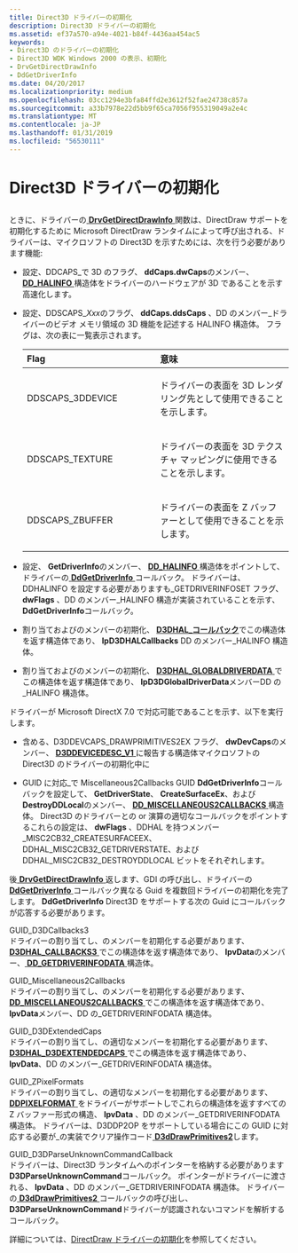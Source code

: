 ```yaml
---
title: Direct3D ドライバーの初期化
description: Direct3D ドライバーの初期化
ms.assetid: ef37a570-a94e-4021-b84f-4436aa454ac5
keywords:
- Direct3D のドライバーの初期化
- Direct3D WDK Windows 2000 の表示、初期化
- DrvGetDirectDrawInfo
- DdGetDriverInfo
ms.date: 04/20/2017
ms.localizationpriority: medium
ms.openlocfilehash: 03cc1294e3bfa84ffd2e3612f52fae24738c857a
ms.sourcegitcommit: a33b7978e22d5bb9f65ca7056f955319049a2e4c
ms.translationtype: MT
ms.contentlocale: ja-JP
ms.lasthandoff: 01/31/2019
ms.locfileid: "56530111"
---
```

# <a name="direct3d-driver-initialization"></a>Direct3D ドライバーの初期化


## <span id="ddk_direct3d_driver_initialization_gg"></span><span id="DDK_DIRECT3D_DRIVER_INITIALIZATION_GG"></span>


ときに、ドライバーの[ **DrvGetDirectDrawInfo** ](https://msdn.microsoft.com/library/windows/hardware/ff556229)関数は、DirectDraw サポートを初期化するために Microsoft DirectDraw ランタイムによって呼び出される、ドライバーは、マイクロソフトの Direct3D を示すためには、次を行う必要があります機能:

-   設定、DDCAPS\_で 3D のフラグ、 **ddCaps.dwCaps**のメンバー、 [ **DD\_HALINFO** ](https://msdn.microsoft.com/library/windows/hardware/ff551627)構造体をドライバーのハードウェアが 3D であることを示す高速化します。

-   設定、DDSCAPS\_*Xxx*のフラグ、 **ddCaps.ddsCaps** 、DD のメンバー\_ドライバーのビデオ メモリ領域の 3D 機能を記述する HALINFO 構造体。 フラグは、次の表に一覧表示されます。

    <table>
    <colgroup>
    <col width="50%" />
    <col width="50%" />
    </colgroup>
    <thead>
    <tr class="header">
    <th align="left">Flag</th>
    <th align="left">意味</th>
    </tr>
    </thead>
    <tbody>
    <tr class="odd">
    <td align="left"><p>DDSCAPS_3DDEVICE</p></td>
    <td align="left"><p>ドライバーの表面を 3D レンダリング先として使用できることを示します。</p></td>
    </tr>
    <tr class="even">
    <td align="left"><p>DDSCAPS_TEXTURE</p></td>
    <td align="left"><p>ドライバーの表面を 3D テクスチャ マッピングに使用できることを示します。</p></td>
    </tr>
    <tr class="odd">
    <td align="left"><p>DDSCAPS_ZBUFFER</p></td>
    <td align="left"><p>ドライバーの表面を Z バッファーとして使用できることを示します。</p></td>
    </tr>
    </tbody>
    </table>

     

<!-- -->

-   設定、 **GetDriverInfo**のメンバー、 [ **DD\_HALINFO** ](https://msdn.microsoft.com/library/windows/hardware/ff551627)構造体をポイントして、ドライバーの[ **DdGetDriverInfo** ](https://msdn.microsoft.com/library/windows/hardware/ff549404)コールバック。 ドライバーは、DDHALINFO を設定する必要がありますも\_GETDRIVERINFOSET フラグ、 **dwFlags** 、DD のメンバー\_HALINFO 構造が実装されていることを示す、 **DdGetDriverInfo**コールバック。

-   割り当ておよびのメンバーの初期化、 [ **D3DHAL\_コールバック**](https://msdn.microsoft.com/library/windows/hardware/ff544716)でこの構造体を返す構造体であり、 **lpD3DHALCallbacks** DD のメンバー\_HALINFO 構造体。

-   割り当ておよびのメンバーの初期化、 [ **D3DHAL\_GLOBALDRIVERDATA** ](https://msdn.microsoft.com/library/windows/hardware/ff545963)でこの構造体を返す構造体であり、 **lpD3DGlobalDriverData**メンバーDD の\_HALINFO 構造体。

ドライバーが Microsoft DirectX 7.0 で対応可能であることを示す、以下を実行します。

-   含める、D3DDEVCAPS\_DRAWPRIMITIVES2EX フラグ、 **dwDevCaps**のメンバー、 [ **D3DDEVICEDESC\_V1** ](https://msdn.microsoft.com/library/windows/hardware/ff544689)に報告する構造体マイクロソフトの Direct3D のドライバーの初期化中に

-   GUID に対応\_で Miscellaneous2Callbacks GUID **DdGetDriverInfo**コールバックを設定して、 **GetDriverState**、 **CreateSurfaceEx**、および**DestroyDDLocal**のメンバー、 [ **DD\_MISCELLANEOUS2CALLBACKS** ](https://msdn.microsoft.com/library/windows/hardware/ff551645)構造体。 Direct3D のドライバーとの or 演算の適切なコールバックをポイントするこれらの設定は、 **dwFlags** 、DDHAL を持つメンバー\_MISC2CB32\_CREATESURFACEEX、DDHAL\_MISC2CB32\_GETDRIVERSTATE、および DDHAL\_MISC2CB32\_DESTROYDDLOCAL ビットをそれぞれします。

後[ **DrvGetDirectDrawInfo** ](https://msdn.microsoft.com/library/windows/hardware/ff556229)返します、GDI の呼び出し、ドライバーの[ **DdGetDriverInfo** ](https://msdn.microsoft.com/library/windows/hardware/ff549404)コールバック異なる Guid を複数回ドライバーの初期化を完了します。 **DdGetDriverInfo** Direct3D をサポートする次の Guid にコールバックが応答する必要があります。

<span id="GUID_D3DCallbacks3"></span><span id="guid_d3dcallbacks3"></span><span id="GUID_D3DCALLBACKS3"></span>GUID\_D3DCallbacks3  
ドライバーの割り当てし、のメンバーを初期化する必要があります、 [ **D3DHAL\_CALLBACKS3** ](https://msdn.microsoft.com/library/windows/hardware/ff544723)でこの構造体を返す構造体であり、 **lpvData**のメンバー、[ **DD\_GETDRIVERINFODATA** ](https://msdn.microsoft.com/library/windows/hardware/ff551550)構造体。

<span id="GUID_Miscellaneous2Callbacks"></span><span id="guid_miscellaneous2callbacks"></span><span id="GUID_MISCELLANEOUS2CALLBACKS"></span>GUID\_Miscellaneous2Callbacks  
ドライバーの割り当てし、のメンバーを初期化する必要があります、 [ **DD\_MISCELLANEOUS2CALLBACKS** ](https://msdn.microsoft.com/library/windows/hardware/ff551645)でこの構造体を返す構造体であり、 **lpvData**メンバー、DD の\_GETDRIVERINFODATA 構造体。

<span id="GUID_D3DExtendedCaps"></span><span id="guid_d3dextendedcaps"></span><span id="GUID_D3DEXTENDEDCAPS"></span>GUID\_D3DExtendedCaps  
ドライバーの割り当てし、の適切なメンバーを初期化する必要があります、 [ **D3DHAL\_D3DEXTENDEDCAPS** ](https://msdn.microsoft.com/library/windows/hardware/ff544753)でこの構造体を返す構造体であり、 **lpvData**、DD のメンバー\_GETDRIVERINFODATA 構造体。

<span id="GUID_ZPixelFormats"></span><span id="guid_zpixelformats"></span><span id="GUID_ZPIXELFORMATS"></span>GUID\_ZPixelFormats  
ドライバーの割り当てし、の適切なメンバーを初期化する必要があります、 [ **DDPIXELFORMAT** ](https://msdn.microsoft.com/library/windows/hardware/ff550274)をドライバーがサポートしでこれらの構造体を返すすべての Z バッファー形式の構造、 **lpvData** 、DD のメンバー\_GETDRIVERINFODATA 構造体。 ドライバーは、D3DDP2OP をサポートしている場合にこの GUID に対応する必要が\_の実装でクリア操作コード[ **D3dDrawPrimitives2**](https://msdn.microsoft.com/library/windows/hardware/ff544704)します。

<span id="GUID_D3DParseUnknownCommandCallback"></span><span id="guid_d3dparseunknowncommandcallback"></span><span id="GUID_D3DPARSEUNKNOWNCOMMANDCALLBACK"></span>GUID\_D3DParseUnknownCommandCallback  
ドライバーは、Direct3D ランタイムへのポインターを格納する必要があります**D3DParseUnknownCommand**コールバック。 ポインターがドライバーに渡される、 **lpvData** 、DD のメンバー\_GETDRIVERINFODATA 構造体。 ドライバーの[ **D3dDrawPrimitives2** ](https://msdn.microsoft.com/library/windows/hardware/ff544704)コールバックの呼び出し、 **D3DParseUnknownCommand**ドライバーが認識されないコマンドを解析するコールバック。

詳細については、[DirectDraw ドライバーの初期化](directdraw-driver-initialization.md)を参照してください。

 

 





